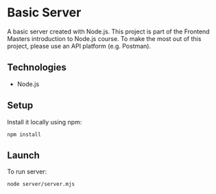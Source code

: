 # Basic Server

A basic server created with Node.js. This project is part of the Frontend Masters introduction to Node.js course. To make the most out of this project, please use an API platform (e.g. Postman).

## Technologies

* Node.js

## Setup

Install it locally using npm:

```
npm install
```

## Launch

To run server:

```
node server/server.mjs
```
